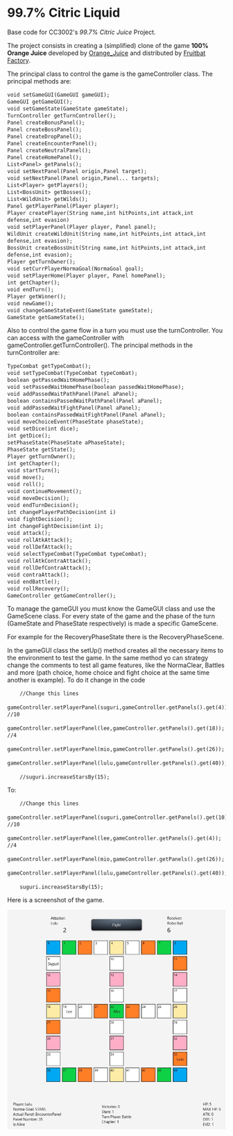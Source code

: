<!-- 1.0.3-b1 -->
# 99.7% Citric Liquid

Base code for CC3002's *99.7% Citric Juice* Project.

The project consists in creating a (simplified) clone of the game **100% Orange Juice**
developed by [Orange_Juice](http://daidai.moo.jp) and distributed by 
[Fruitbat Factory](https://fruitbatfactory.com).

The principal class to control the game is the gameController class.
The principal methods are:


    
    void setGameGUI(GameGUI gameGUI);
    GameGUI getGameGUI();
    void setGameState(GameState gameState);
    TurnController getTurnController();
    Panel createBonusPanel();
    Panel createBossPanel();
    Panel createDropPanel();
    Panel createEncounterPanel();
    Panel createNeutralPanel();
    Panel createHomePanel();
    List<Panel> getPanels();
    void setNextPanel(Panel origin,Panel target);
    void setNextPanel(Panel origin,Panel... targets);
    List<Player> getPlayers();
    List<BossUnit> getBosses();
    List<WildUnit> getWilds();
    Panel getPlayerPanel(Player player);
    Player createPlayer(String name,int hitPoints,int attack,int defense,int evasion)
    void setPlayerPanel(Player player, Panel panel);
    WildUnit createWildUnit(String name,int hitPoints,int attack,int defense,int evasion);
    BossUnit createBossUnit(String name,int hitPoints,int attack,int defense,int evasion);
    Player getTurnOwner();
    void setCurrPlayerNormaGoal(NormaGoal goal);
    void setPlayerHome(Player player, Panel homePanel);
    int getChapter();
    void endTurn();
    Player getWinner();
    void newGame();
    void changeGameStateEvent(GameState gameState);
    GameState getGameState();
    
Also to control the game flow in a turn you must use the turnController.
You can access with the gameController with gameController.getTurnController().
The principal methods in the turnController are:

    TypeCombat getTypeCombat();
    void setTypeCombat(TypeCombat typeCombat);
    boolean getPassedWaitHomePhase();
    void setPassedWaitHomePhase(boolean passedWaitHomePhase);
    void addPassedWaitPathPanel(Panel aPanel);
    boolean containsPassedWaitPathPanel(Panel aPanel);
    void addPassedWaitFightPanel(Panel aPanel);
    boolean containsPassedWaitFightPanel(Panel aPanel);
    void moveChoiceEvent(PhaseState phaseState);
    void setDice(int dice);
    int getDice();
    setPhaseState(PhaseState aPhaseState);
    PhaseState getState();
    Player getTurnOwner();
    int getChapter();
    void startTurn();
    void move();
    void roll();
    void continueMovement();
    void moveDecision();
    void endTurnDecision();
    int changePlayerPathDecision(int i)
    void fightDecision();
    int changeFightDecision(int i);
    void attack();
    void rollAtkAttack();
    void rollDefAttack();
    void selectTypeCombat(TypeCombat typeCombat);
    void rollAtkContraAttack();
    void rollDefContraAttack();
    void contraAttack();
    void endBattle();
    void rollRecovery();
    GameController getGameController();

To manage the gameGUI you must know the GameGUI class and use 
the GameScene class. For every state of the game and the phase of 
the turn (GameState and PhaseState respectively) is made a specific 
GameScene.

For example for the RecoveryPhaseState there is the RecoveryPhaseScene.

In the gameGUI class the setUp() method creates all the necessary items to the
environment to test the game. In the same method yo can strategy change the comments
to test all game features, like the NormaClear, Battles and more (path choice, home choice and fight choice 
at the same time another is example). To do it change in the code

        //Change this lines
        gameController.setPlayerPanel(suguri,gameController.getPanels().get(4)); //10
        gameController.setPlayerPanel(lee,gameController.getPanels().get(18)); //4
        gameController.setPlayerPanel(mio,gameController.getPanels().get(26));
        gameController.setPlayerPanel(lulu,gameController.getPanels().get(40));

        //suguri.increaseStarsBy(15);
        
To:

        //Change this lines
        gameController.setPlayerPanel(suguri,gameController.getPanels().get(10)); //10
        gameController.setPlayerPanel(lee,gameController.getPanels().get(4)); //4
        gameController.setPlayerPanel(mio,gameController.getPanels().get(26));
        gameController.setPlayerPanel(lulu,gameController.getPanels().get(40));

        suguri.increaseStarsBy(15);
        
Here is a screenshot of the game.

![screenShoot](gameScreenShoot.JPG)